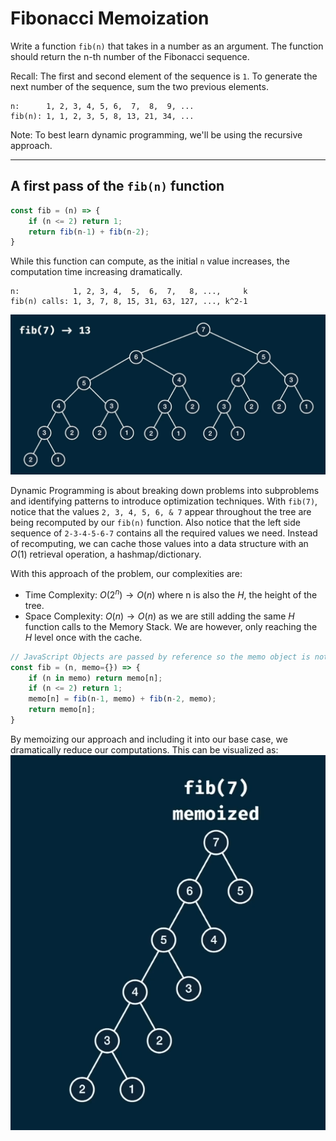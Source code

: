 # Fibonacci Memoization
Write a function `fib(n)` that takes in a number as an argument.
The function should return the n-th number of the Fibonacci sequence.

Recall: The first and second element of the sequence is `1`. To generate the next number of the sequence, sum the two previous elements.
```
n:      1, 2, 3, 4, 5, 6,  7,  8,  9, ...
fib(n): 1, 1, 2, 3, 5, 8, 13, 21, 34, ...
```

Note: To best learn dynamic programming, we'll be using the recursive approach.

---

## A first pass of the `fib(n)` function
```javascript
const fib = (n) => {
    if (n <= 2) return 1;
    return fib(n-1) + fib(n-2);
}
```
While this function can compute, as the initial `n` value increases, the computation time increasing dramatically.
```
n:            1, 2, 3, 4,  5,  6,  7,   8, ...,     k
fib(n) calls: 1, 3, 7, 8, 15, 31, 63, 127, ..., k^2-1   
```

![fib7-calls](./assets/01-01-fib7-calls.png)

Dynamic Programming is about breaking down problems into subproblems and identifying patterns to introduce optimization techniques. With `fib(7)`, notice that the values `2, 3, 4, 5, 6, & 7` appear throughout the tree are being recomputed by our `fib(n)` function. Also notice that the left side sequence of `2-3-4-5-6-7` contains all the required values we need. Instead of recomputing, we can cache those values into a data structure with an $O(1)$ retrieval operation, a hashmap/dictionary.

With this approach of the problem, our complexities are:  
- Time Complexity: $O(2^n) \to O(n)$ where n is also the $H$, the height of the tree.  
- Space Complexity: $O(n) \to O(n)$ as we are still adding the same $H$ function calls to the Memory Stack. We are however, only reaching the $H$ level once with the cache.

```javascript
// JavaScript Objects are passed by reference so the memo object is not duplicated in memory
const fib = (n, memo={}) => {
    if (n in memo) return memo[n];
    if (n <= 2) return 1;
    memo[n] = fib(n-1, memo) + fib(n-2, memo);
    return memo[n];
}
```

By memoizing our approach and including it into our base case, we dramatically reduce our computations.
This can be visualized as:  
![fib7-calls-memo](./assets/01-02-fib7-calls-memo.png)